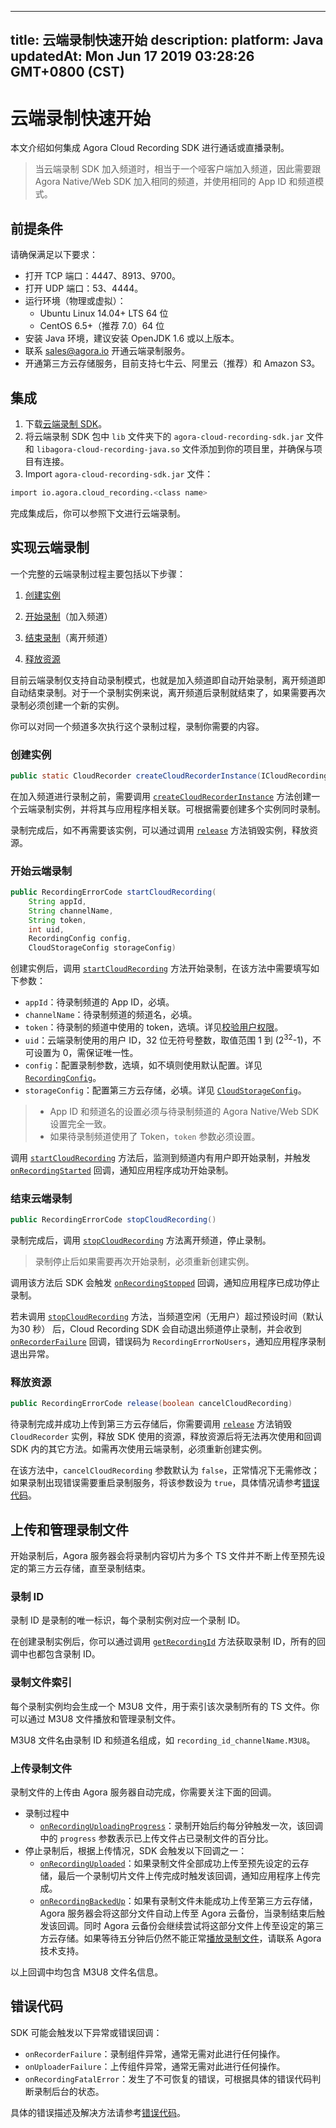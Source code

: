 
---
title: 云端录制快速开始
description: 
platform: Java
updatedAt: Mon Jun 17 2019 03:28:26 GMT+0800 (CST)
---
# 云端录制快速开始
本文介绍如何集成 Agora Cloud Recording SDK 进行通话或直播录制。

> 当云端录制 SDK 加入频道时，相当于一个哑客户端加入频道，因此需要跟 Agora Native/Web SDK 加入相同的频道，并使用相同的 App ID 和频道模式。

## 前提条件

请确保满足以下要求：

- 打开 TCP 端口：4447、8913、9700。
- 打开 UDP 端口：53、4444。
- 运行环境（物理或虚拟）：
  - Ubuntu Linux 14.04+ LTS 64 位
  - CentOS 6.5+（推荐 7.0）64 位
- 安装 Java 环境，建议安装 OpenJDK 1.6 或以上版本。
- 联系 [sales@agora.io](mailto:sales@agora.io) 开通云端录制服务。
- 开通第三方云存储服务，目前支持七牛云、阿里云（推荐）和 Amazon S3。

## 集成

1. 下载[云端录制 SDK](http://download.agora.io/acrsdk/release/Agora_Cloud_Recording_JAVA_SDK_for_Linux_FULL_v1_0_0.tar.gz)。 
2. 将云端录制 SDK 包中 `lib` 文件夹下的 `agora-cloud-recording-sdk.jar` 文件和 `libagora-cloud-recording-java.so` 文件添加到你的项目里，并确保与项目有连接。
3. Import `agora-cloud-recording-sdk.jar` 文件：

  ```bash
 import io.agora.cloud_recording.<class name>
  ```

完成集成后，你可以参照下文进行云端录制。

## 实现云端录制
一个完整的云端录制过程主要包括以下步骤：

1. [创建实例](#create)

2. [开始录制](#start)（加入频道）

3. [结束录制](#stop)（离开频道）

4. [释放资源](#release)

目前云端录制仅支持自动录制模式，也就是加入频道即自动开始录制，离开频道即自动结束录制。对于一个录制实例来说，离开频道后录制就结束了，如果需要再次录制必须创建一个新的实例。

你可以对同一个频道多次执行这个录制过程，录制你需要的内容。

### <a name="create"></a>创建实例

```java
public static CloudRecorder createCloudRecorderInstance(ICloudRecordingEventHandler handler)
```

在加入频道进行录制之前，需要调用 [`createCloudRecorderInstance`](../../cn/cloud-recording/cloud_recording_api_java.md) 方法创建一个云端录制实例，并将其与应用程序相关联。可根据需要创建多个实例同时录制。

录制完成后，如不再需要该实例，可以通过调用 [`release`](../../cn/cloud-recording/cloud_recording_api_java.md) 方法销毁实例，释放资源。

### <a name="start"></a>开始云端录制

```java
public RecordingErrorCode startCloudRecording(
    String appId,
    String channelName,
    String token,
    int uid,
    RecordingConfig config,
    CloudStorageConfig storageConfig)
```

创建实例后，调用 [`startCloudRecording`](../../cn/cloud-recording/cloud_recording_api_java.md) 方法开始录制，在该方法中需要填写如下参数：

- `appId`：待录制频道的 App ID，必填。
- `channelName`：待录制频道的频道名，必填。
- `token`：待录制的频道中使用的 token，选填。详见[校验用户权限](../../cn/cloud-recording/token.md)。
- `uid`：云端录制使用的用户 ID，32 位无符号整数，取值范围 1 到 (2<sup>32</sup>-1)，不可设置为 0，需保证唯一性。
- `config`：配置录制参数，选填，如不填则使用默认配置。详见[`RecordingConfig`](../../cn/cloud-recording/cloud_recording_api_java.md)。
- `storageConfig`：配置第三方云存储，必填。详见 [`CloudStorageConfig`](../../cn/cloud-recording/cloud_recording_api_java.md)。

> - App ID 和频道名的设置必须与待录制频道的 Agora Native/Web SDK 设置完全一致。
> - 如果待录制频道使用了 Token，`token` 参数必须设置。

调用 [`startCloudRecording`](../../cn/cloud-recording/cloud_recording_api_java.md) 方法后，监测到频道内有用户即开始录制，并触发 [`onRecordingStarted`](../../cn/cloud-recording/cloud_recording_api_java.md) 回调，通知应用程序成功开始录制。

### <a name="stop"></a> 结束云端录制

```java
public RecordingErrorCode stopCloudRecording()
```

录制完成后，调用 [`stopCloudRecording`](../../cn/cloud-recording/cloud_recording_api_java.md) 方法离开频道，停止录制。

> 录制停止后如果需要再次开始录制，必须重新创建实例。

调用该方法后 SDK 会触发 [`onRecordingStopped`](../../cn/cloud-recording/cloud_recording_api_java.md) 回调，通知应用程序已成功停止录制。

若未调用 [`stopCloudRecording`](../../cn/cloud-recording/cloud_recording_api_java.md) 方法，当频道空闲（无用户）超过预设时间（默认为30 秒） 后，Cloud Recording SDK 会自动退出频道停止录制，并会收到 [`onRecorderFailure`](../../cn/cloud-recording/cloud_recording_api_java.md) 回调，错误码为 `RecordingErrorNoUsers`，通知应用程序录制退出异常。

### <a name="release"></a> 释放资源

```java
public RecordingErrorCode release(boolean cancelCloudRecording)
```

待录制完成并成功上传到第三方云存储后，你需要调用 [`release`](../../cn/cloud-recording/cloud_recording_api_java.md) 方法销毁 `CloudRecorder` 实例，释放 SDK 使用的资源，释放资源后将无法再次使用和回调 SDK 内的其它方法。如需再次使用云端录制，必须重新创建实例。

在该方法中，`cancelCloudRecording` 参数默认为 `false`，正常情况下无需修改；如果录制出现错误需要重启录制服务，将该参数设为 `true`，具体情况请参考[错误代码](../../cn/cloud-recording/cloud_recording_api_java.md)。

## 上传和管理录制文件

开始录制后，Agora 服务器会将录制内容切片为多个 TS 文件并不断上传至预先设定的第三方云存储，直至录制结束。

### 录制 ID

录制 ID 是录制的唯一标识，每个录制实例对应一个录制 ID。

在创建录制实例后，你可以通过调用 [`getRecordingId`](../../cn/cloud-recording/cloud_recording_api_java.md) 方法获取录制 ID，所有的回调中也都包含录制 ID。

### 录制文件索引

每个录制实例均会生成一个 M3U8 文件，用于索引该次录制所有的 TS 文件。你可以通过 M3U8 文件播放和管理录制文件。

M3U8 文件名由录制 ID 和频道名组成，如 `recording_id_channelName.M3U8`。

### 上传录制文件

录制文件的上传由 Agora 服务器自动完成，你需要关注下面的回调。

- 录制过程中
  - [`onRecordingUploadingProgress`](../../cn/cloud-recording/cloud_recording_api_java.md)：录制开始后约每分钟触发一次，该回调中的 `progress` 参数表示已上传文件占已录制文件的百分比。
- 停止录制后，根据上传情况，SDK 会触发以下回调之一：
  - [`onRecordingUploaded`](../../cn/cloud-recording/cloud_recording_api_java.md)：如果录制文件全部成功上传至预先设定的云存储，最后一个录制切片文件上传完成时触发该回调，通知应用程序上传完成。
  - [`onRecordingBackedUp`](../../cn/cloud-recording/cloud_recording_api_java.md)：如果有录制文件未能成功上传至第三方云存储，Agora 服务器会将这部分文件自动上传至 Agora 云备份，当录制结束后触发该回调。同时 Agora 云备份会继续尝试将这部分文件上传至设定的第三方云存储。如果等待五分钟后仍然不能正常[播放录制文件](../../cn/cloud-recording/cloud_recording_onlineplay.md)，请联系 Agora 技术支持。

以上回调中均包含 M3U8 文件名信息。

## 错误代码

SDK 可能会触发以下异常或错误回调：

- `onRecorderFailure`：录制组件异常，通常无需对此进行任何操作。
- `onUploaderFailure`：上传组件异常，通常无需对此进行任何操作。
- `onRecordingFatalError`：发生了不可恢复的错误，可根据具体的错误代码判断录制后台的状态。

具体的错误描述及解决方法请参考[错误代码](../../cn/cloud-recording/cloud_recording_api_java.md)。
